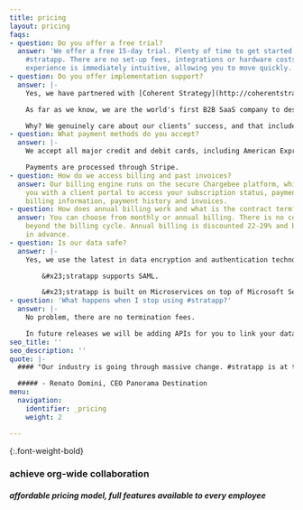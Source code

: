 ```yaml
---
title: pricing
layout: pricing
faqs:
- question: Do you offer a free trial?
  answer: 'We offer a free 15-day trial. Plenty of time to get started and begin using
    #stratapp. There are no set-up fees, integrations or hardware costs. The user
    experience is immediately intuitive, allowing you to move quickly.'
- question: Do you offer implementation support?
  answer: |-
    Yes, we have partnered with [Coherent Strategy](http://coherentstrat.com/ "Coherent Strategy") to coach and support our clients on implementation.

    As far as we know, we are the world's first B2B SaaS company to design the implementation methodology for our partners AND we have prescribed reasonable cost budgets for each and every step.

    Why? We genuinely care about our clients’ success, and that includes removing the stress, hassle and unforseen costs of implementation.
- question: What payment methods do you accept?
  answer: |-
    We accept all major credit and debit cards, including American Express, Visa, Mastercard and Diners Club.

    Payments are processed through Stripe.
- question: How do we access billing and past invoices?
  answer: Our billing engine runs on the secure Chargebee platform, which provides
    you with a client portal to access your subscription status, payment methods,
    billing information, payment history and invoices.
- question: How does annual billing work and what is the contract term?
  answer: You can choose from monthly or annual billing. There is no contract term
    beyond the billing cycle. Annual billing is discounted 22-29% and billed yearly
    in advance.
- question: Is our data safe?
  answer: |-
    Yes, we use the latest in data encryption and authentication technology.

        &#x23;stratapp supports SAML.

        &#x23;stratapp is built on Microservices on top of Microsoft Service Fabric, hosted on Micrsoft Azure.
- question: 'What happens when I stop using #stratapp?'
  answer: |-
    No problem, there are no termination fees.

    In future releases we will be adding APIs for you to link your data to BI tools.
seo_title: ''
seo_description: ''
quote: |-
  #### "Our industry is going through massive change. #stratapp is at the core of our response, connecting our talent across four countries, aligning all of us in real time."

  ##### - Renato Domini, CEO Panorama Destination
menu:
  navigation:
    identifier: _pricing
    weight: 2

---
```

{:.font-weight-bold}

### achieve org-wide collaboration

##### affordable pricing model, full features available to every employee
